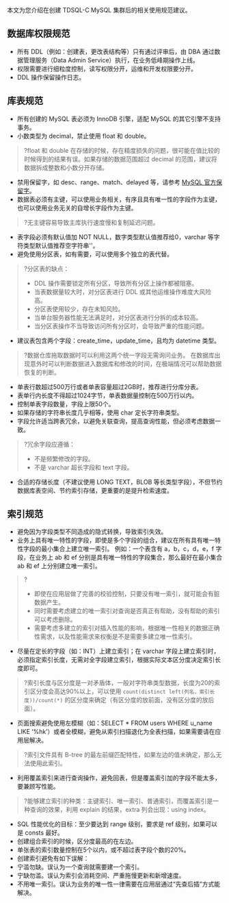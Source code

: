 本文为您介绍在创建 TDSQL-C MySQL 集群后的相关使用规范建议。

## 数据库权限规范
- 所有 DDL（例如：创建表，更改表结构等）只有通过评审后，由 DBA 通过数据管理服务（Data Admin Service）执行，在业务低峰期操作上线。
- 权限需要进行细粒度控制，读写权限分开，运维和开发权限要分开。
- DDL 操作保留操作日志。

## 库表规范
- 所有创建的 MySQL 表必须为 InnoDB 引擎，适配 MySQL 的其它引擎不支持事务。
- 小数类型为 decimal，禁止使用 float 和 double。
>?float 和 double 在存储的时候，存在精度损失的问题，很可能在值比较的时候得到的结果有误。如果存储的数据范围超过 decimal 的范围，建议将数据拆成整数和小数分开存储。
- 禁用保留字，如 desc、range、match、delayed 等，请参考 [MySQL 官方保留字](https://dev.mysql.com/doc/refman/8.0/en/keywords.html)。
- 数据表必须有主键，可以使用业务相关，有序且具有唯一性的字段作为主键，也可以使用业务无关的自增长字段作为主键。
>?无主键容易导致主库执行速度慢和复制延迟问题。
- 表字段必须有默认值加 NOT NULL，数字类型默认值推荐给0，varchar 等字符类型默认值推荐空字符串''。
- 避免使用分区表，如有需要，可以使用多个独立的表代替。
>?分区表的缺点：
>- DDL 操作需要锁定所有分区，导致所有分区上操作都被阻塞。
>- 当表数据量较大时，对分区表进行 DDL 或其他运维操作难度大风险高。
>- 分区表使用较少，存在未知风险。
>- 当单台服务器性能无法满足时，对分区表进行分拆的成本较高。
>- 当分区表操作不当导致访问所有分区时，会导致严重的性能问题。
- 建议表包含两个字段：create_time，update_time，且均为 datetime 类型。
>?数据仓库拖取数据时可以利用这两个统一字段无需询问业务。
>在数据库出现意外时可以判断数据进入数据库和修改的时间，在极端情况可以帮助数据恢复的判断。
- 单表行数超过500万行或者单表容量超过2GB时，推荐进行分库分表。
- 表单行内长度不得超过1024字节，单表数据量控制在500万行以内。
- 控制单表字段数量，字段上限50个。
- 如果存储的字符串长度几乎相等，使用 char 定长字符串类型。
- 字段允许适当跨表冗余，以避免关联查询，提高查询性能，但必须考虑数据一致。
>?冗余字段应遵循：
>- 不是频繁修改的字段。
>- 不是 varchar 超长字段和 text 字段。
- 合适的存储长度（不建议使用 LONG TEXT，BLOB 等长类型字段），不但节约数据库表空间、节约索引存储，更重要的是提升检索速度。

## 索引规范
- 避免因为字段类型不同造成的隐式转换，导致索引失效。
- 业务上具有唯一特性的字段，即使是多个字段的组合，建议在所有具有唯一特性字段的最小集合上建立唯一索引。
例如：一个表含有 a，b，c，d，e，f 字段，在业务上 ab 和 ef 分别是具有唯一特性的字段集合，那么最好在最小集合 ab 和 ef 上分别建立唯一索引。
>?
>- 即使在应用层做了完善的校验控制，只要没有唯一索引，就可能会有脏数据产生。
>- 同时需要考虑建立的唯一索引对查询是否真正有帮助，没有帮助的索引可以考虑删除。
>- 需要考虑多建立的索引对插入性能的影响，根据唯一性相关的数据正确性需求，以及性能需求来权衡是不是需要多建立唯一性索引。
- 尽量在定长的字段（如：INT）上建立索引；在 varchar 字段上建立索引时，必须指定索引长度，无需对全字段建立索引，根据实际文本区分度决定索引长度即可。
>?索引长度与区分度是一对矛盾体，一般对字符串类型数据，长度为20的索引区分度会高达90%以上，可以使用 `count(distinct left(列名，索引长度))/count(*)` 的区分度来确定（有区分度的放前面，没有区分度的放后面）。
- 页面搜索避免使用左模糊（如：SELECT * FROM users WHERE u_name LIKE ‘%hk’）或者全模糊，避免从索引扫描退化为全表扫描，如果需要请在应用层解决。
>?索引文件具有 B-tree 的最左前缀匹配特性，如果左边的值未确定，那么无法使用此索引。
- 利用覆盖索引来进行查询操作，避免回表，但是覆盖索引加的字段不能太多，要兼顾写性能。
>?能够建立索引的种类：主键索引、唯一索引、普通索引，而覆盖索引是一种查询的效果，利用 explain 的结果，extra 列会出现：using index。
- SQL 性能优化的目标：至少要达到 range 级别，要求是 ref 级别，如果可以是 consts 最好。
- 创建组合索引的时候，区分度最高的在左边。
- 单张表的索引数量控制在5个以内，或不超过表字段个数的20%。
- 创建索引避免有如下误解：
 - 宁滥勿缺。误认为一个查询就需要建一个索引。
 - 宁缺勿滥。误认为索引会消耗空间、严重拖慢更新和新增速度。
 - 不用唯一索引。误认为业务的唯一性一律需要在应用层通过“先查后插”方式能解决。

